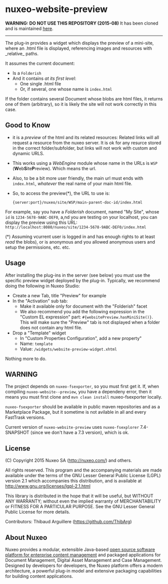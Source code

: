 # nuxeo-website-preview

**WARNING: DO NOT USE THIS REPOSITORY (2015-08)**
It has been cloned and is maintained [here](https://github.com/nuxeo-sandbox/nuxeo-website-preview).
 
 
<hr>
The plug-in provides a widget which displays the preview of a mini-site, where an .html file is displayed, referencing images and resources with _relative_ paths.

It assumes the current document:

* Is a `Folderish`
* And it contains _at its first level_:
  * One single .html file
  * Or, if several, one whose name is `index.html`

If the folder contains several Document whose blobs are html files, it returns one of them (arbitrary), so it is likely the site will not work correctly in this case.

## Good to Know
* it is a _preview_ of the html and its related resources: Related links will all request a resource from the nuxeo server. It is ok for any resurce stored in the correct folder/subfolder, but links will not work with custom and dynamic URLS.

* This works using a _WebEngine_ module whose name in the URLs is `WSP` (**W**eb**S**ite**P**review). Which means the url.

* Also, to be a bit more user friendly, the main url must ends with `index.html`, _whatever_ the real name of your main html file.

* So, to access the preview(*), the URL to use is:

    `{server:port}/nuxeo/site/WSP/main-parent-doc-id/index.html`

For example, say you have a _Folderish_ document, named "My Site", whose `id` is `1234-5678-9ABC-DEF0`, a,nd you are testing on your localhost, you can display the preview using this URL: `http://localhost:8080/nuxeo/site/1234-5678-9ABC-DEF0/index.html`

(*) Assuming vcurrent user is logged in and has enough rights to at least _read_ the blobs), or is anonymous and you allowed anonymous users and setup the permissions, etc. etc.



## Usage

After installing the plug-ins in the server (see below) you must use the specific preview widget deployed by the plug-in. Typically, we recommend doing the following in Nuxeo Studio:

* Create a new Tab, title "Preview" for example
* In the "Activation" sub tab:
  * Make it available only for document with the "Folderish" facet
  * We also recommend you add the following expression in the "Custom EL expression" part: `#{websitePreview.hasMiniSite()}`. This will make sure the "Preview" tab is not displayed when a folder does not contain any html file.
* Drop a "Template" widget
  * In "Custom Properties Configuration", add a new property"
  * Name:  `template`
  * Value: `/widgets/website-preview-widget.xhtml`

Nothing more to do.

## WARNING

The project depends on `nuxeo-fsexporter`, so you must first get it. If, when compiling `nuxeo-website--preview`, you have a dependeny error, then it means you must first clone and `mvn clean install` nuxeo-fsexporter locally.

`nuxeo-fsexporter` should be available in public maven repositories and as a Marketplace Package, but it sometime is not avilable in all and every FastTrask versions.

Current version of `nuxeo-website-preview` uses `nuxeo-fsexplorer` 7.4-SNAPSHOT (since we don't have a 7.3 version), which is ok.

## License
(C) Copyright 2015 Nuxeo SA (http://nuxeo.com/) and others.

All rights reserved. This program and the accompanying materials
are made available under the terms of the GNU Lesser General Public License
(LGPL) version 2.1 which accompanies this distribution, and is available at
http://www.gnu.org/licenses/lgpl-2.1.html

This library is distributed in the hope that it will be useful,
but WITHOUT ANY WARRANTY; without even the implied warranty of
MERCHANTABILITY or FITNESS FOR A PARTICULAR PURPOSE. See the GNU
Lesser General Public License for more details.

Contributors:
Thibaud Arguillere (https://github.com/ThibArg)

## About Nuxeo

Nuxeo provides a modular, extensible Java-based [open source software platform for enterprise content management](http://www.nuxeo.com) and packaged applications for Document Management, Digital Asset Management and Case Management. Designed by developers for developers, the Nuxeo platform offers a modern architecture, a powerful plug-in model and extensive packaging capabilities for building content applications.

